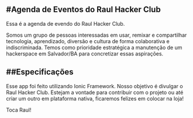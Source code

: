 #Agenda de Eventos do Raul Hacker Club
--------------------------------------------

Essa é a agenda de evendo do Raul Hacker Club.

Somos um grupo de pessoas interessadas em usar, remixar e compartilhar tecnologia, aprendizado, diversão e cultura de forma colaborativa e indiscriminada.
Temos como prioridade estratégica a manutenção de um hackerspace em Salvador/BA para concretizar essas aspirações.


##Especificações
-----------------------

Esse app foi feito utilizando Ionic Framework. Nosso objetivo é divulgar o Raul Hacker Club.
Estejam a vontade para contribuir com o projeto ou até criar um outro em plataforma nativa, ficaremos felizes em colocar na loja!

Toca Raul!
